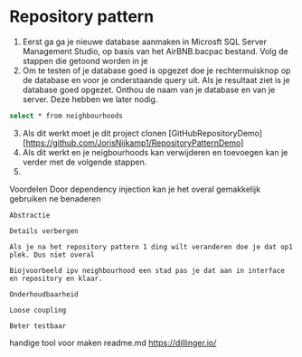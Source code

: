 # Repository pattern

1. Eerst ga ga je nieuwe database aanmaken in Microsft SQL Server Management Studio, op basis van het AirBNB.bacpac bestand. Volg de stappen die getoond worden in je 
2. Om te testen of je database goed is opgezet doe je rechtermuisknop op de database en voor je onderstaande query uit. Als je resultaat ziet is je database goed opgezet. Onthou de naam van je database en van je server. Deze hebben we later nodig.
```sh
select * from neighbourhoods
```
3. Als dit werkt moet je dit project clonen [GitHubRepositoryDemo][https://github.com/JorisNijkamp1/RepositoryPatternDemo]
4. Als dit werkt en je neigbourhoods kan verwijderen en toevoegen kan je verder met de volgende stappen.
5. 


Voordelen
    Door dependency injection kan je het overal gemakkelijk gebruiken ne benaderen
   
    Abstractie
    
    Details verbergen
    
    Als je na het repository pattern 1 ding wilt veranderen doe je dat op1 plek. Dus niet overal
    
    Biojvoorbeeld ipv neighbourhood een stad pas je dat aan in interface en repository en klaar.
    
    Onderhoudbaarheid
    
    Loose coupling
    
    Beter testbaar
    
    

handige tool voor maken readme.md
https://dillinger.io/
